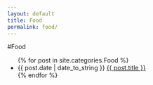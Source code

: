 ```yaml
---
layout: default
title: Food
permalink: food/
---
```


#Food

<ul>
{% for post in site.categories.Food %}
<li>{{ post.date | date_to_string }} <a href="{{ site.url }}{{ post.url }}">{{ post.title }}</a></li>
{% endfor %}
</ul>
 

